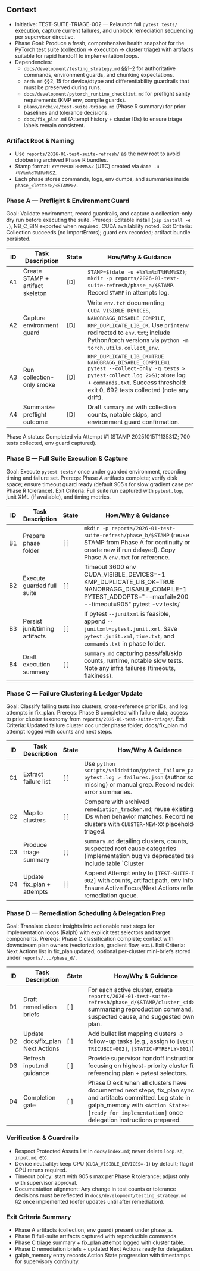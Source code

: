 ## Context
- Initiative: TEST-SUITE-TRIAGE-002 — Relaunch full `pytest tests/` execution, capture current failures, and unblock remediation sequencing per supervisor directive.
- Phase Goal: Produce a fresh, comprehensive health snapshot for the PyTorch test suite (collection → execution → cluster triage) with artifacts suitable for rapid handoff to implementation loops.
- Dependencies:
  - `docs/development/testing_strategy.md` §§1–2 for authoritative commands, environment guards, and chunking expectations.
  - `arch.md` §§2, 15 for device/dtype and differentiability guardrails that must be preserved during runs.
  - `docs/development/pytorch_runtime_checklist.md` for preflight sanity requirements (KMP env, compile guards).
  - `plans/archive/test-suite-triage.md` (Phase R summary) for prior baselines and tolerance decisions.
  - `docs/fix_plan.md` (Attempt history + cluster IDs) to ensure triage labels remain consistent.

### Artifact Root & Naming
- Use `reports/2026-01-test-suite-refresh/` as the new root to avoid clobbering archived Phase R bundles.
- Stamp format: `YYYYMMDDTHHMMSSZ` (UTC) created via `date -u +%Y%m%dT%H%M%SZ`.
- Each phase stores commands, logs, env dumps, and summaries inside `phase_<letter>/<STAMP>/`.

### Phase A — Preflight & Environment Guard
Goal: Validate environment, record guardrails, and capture a collection-only dry run before executing the suite.
Prereqs: Editable install (`pip install -e .`), NB_C_BIN exported when required, CUDA availability noted.
Exit Criteria: Collection succeeds (no ImportErrors); guard env recorded; artifact bundle persisted.

| ID | Task Description | State | How/Why & Guidance |
| --- | --- | --- | --- |
| A1 | Create STAMP + artifact skeleton | [D] | `STAMP=$(date -u +%Y%m%dT%H%M%SZ)`; `mkdir -p reports/2026-01-test-suite-refresh/phase_a/$STAMP`. Record `STAMP` in attempts log. |
| A2 | Capture environment guard | [D] | Write `env.txt` documenting `CUDA_VISIBLE_DEVICES`, `NANOBRAGG_DISABLE_COMPILE`, `KMP_DUPLICATE_LIB_OK`. Use `printenv` redirected to `env.txt`; include Python/torch versions via `python -m torch.utils.collect_env`. |
| A3 | Run collection-only smoke | [D] | `KMP_DUPLICATE_LIB_OK=TRUE NANOBRAGG_DISABLE_COMPILE=1 pytest --collect-only -q tests > pytest-collect.log 2>&1`; store log + `commands.txt`. Success threshold: exit 0, 692 tests collected (note any drift). |
| A4 | Summarize preflight outcome | [D] | Draft `summary.md` with collection counts, notable skips, and environment guard confirmation. |

Phase A status: Completed via Attempt #1 (STAMP 20251015T113531Z; 700 tests collected, env guard captured).

### Phase B — Full Suite Execution & Capture
Goal: Execute `pytest tests/` once under guarded environment, recording timing and failure set.
Prereqs: Phase A artifacts complete; verify disk space; ensure timeout guard ready (default 905 s for slow gradient case per Phase R tolerance).
Exit Criteria: Full suite run captured with `pytest.log`, junit XML (if available), and timing metrics.

| ID | Task Description | State | How/Why & Guidance |
| --- | --- | --- | --- |
| B1 | Prepare phase folder | [ ] | `mkdir -p reports/2026-01-test-suite-refresh/phase_b/$STAMP` (reuse STAMP from Phase A for continuity or create new if run delayed). Copy Phase A `env.txt` for reference. |
| B2 | Execute guarded full suite | [ ] | `timeout 3600 env CUDA_VISIBLE_DEVICES=-1 KMP_DUPLICATE_LIB_OK=TRUE NANOBRAGG_DISABLE_COMPILE=1 PYTEST_ADDOPTS="--maxfail=200 --timeout=905" pytest -vv tests/ | tee pytest.log`; store exit code in `run_exit_code.txt`. Capture wall-clock via `/usr/bin/time -v` if available (`/usr/bin/time -v pytest ...`). |
| B3 | Persist junit/timing artifacts | [ ] | If pytest `--junitxml` is feasible, append `--junitxml=pytest.junit.xml`. Save `pytest.junit.xml`, `time.txt`, and `commands.txt` in phase folder. |
| B4 | Draft execution summary | [ ] | `summary.md` capturing pass/fail/skip counts, runtime, notable slow tests. Note any infra failures (timeouts, flakiness). |

### Phase C — Failure Clustering & Ledger Update
Goal: Classify failing tests into clusters, cross-reference prior IDs, and log attempts in fix_plan.
Prereqs: Phase B completed with failure data; access to prior cluster taxonomy from `reports/2026-01-test-suite-triage/`.
Exit Criteria: Updated failure cluster doc under phase folder; docs/fix_plan.md attempt logged with counts and next steps.

| ID | Task Description | State | How/Why & Guidance |
| --- | --- | --- | --- |
| C1 | Extract failure list | [ ] | Use `python scripts/validation/pytest_failure_parser.py pytest.log > failures.json` (author script if missing) or manual grep. Record nodeids, error summaries. |
| C2 | Map to clusters | [ ] | Compare with archived `remediation_tracker.md`; reuse existing cluster IDs when behavior matches. Record new clusters with `CLUSTER-NEW-XX` placeholder until triaged. |
| C3 | Produce triage summary | [ ] | `summary.md` detailing clusters, counts, suspected root cause categories (implementation bug vs deprecated test). Include table `Cluster | Tests | Classification | Notes`. |
| C4 | Update fix_plan + attempts | [ ] | Append Attempt entry to `[TEST-SUITE-TRIAGE-002]` with counts, artifact path, env info. Ensure Active Focus/Next Actions reflect remediation queue. |

### Phase D — Remediation Scheduling & Delegation Prep
Goal: Translate cluster insights into actionable next steps for implementation loops (Ralph) with explicit test selectors and target components.
Prereqs: Phase C classification complete; contact with downstream plan owners (vectorization, gradient flow, etc.).
Exit Criteria: Next Actions list in fix_plan updated; optional per-cluster mini-briefs stored under `reports/.../phase_d/`.

| ID | Task Description | State | How/Why & Guidance |
| --- | --- | --- | --- |
| D1 | Draft remediation briefs | [ ] | For each active cluster, create `reports/2026-01-test-suite-refresh/phase_d/$STAMP/cluster_<id>.md` summarizing reproduction command, suspected cause, and suggested owner plan. |
| D2 | Update docs/fix_plan Next Actions | [ ] | Add bullet list mapping clusters → follow-up tasks (e.g., assign to `[VECTOR-TRICUBIC-002]`, `[STATIC-PYREFLY-001]`). |
| D3 | Refresh input.md guidance | [ ] | Provide supervisor handoff instructions focusing on highest-priority cluster fix, referencing plan + pytest selectors. |
| D4 | Completion gate | [ ] | Phase D exit when all clusters have documented next steps, fix_plan synced, and artifacts committed. Log state in galph_memory with `<Action State>: [ready_for_implementation]` once delegation instructions prepared. |

### Verification & Guardrails
- Respect Protected Assets list in `docs/index.md`; never delete `loop.sh`, `input.md`, etc.
- Device neutrality: keep CPU (`CUDA_VISIBLE_DEVICES=-1`) by default; flag if GPU reruns required.
- Timeout policy: start with 905 s max per Phase R tolerance; adjust only with supervisor approval.
- Documentation alignment: Any change in test counts or tolerance decisions must be reflected in `docs/development/testing_strategy.md` §2 once implemented (defer updates until after remediation).

### Exit Criteria Summary
- Phase A artifacts (collection, env guard) present under phase_a.
- Phase B full-suite artifacts captured with reproducible commands.
- Phase C triage summary + fix_plan attempt logged with cluster table.
- Phase D remediation briefs + updated Next Actions ready for delegation.
- galph_memory entry records Action State progression with timestamps for supervisory continuity.
